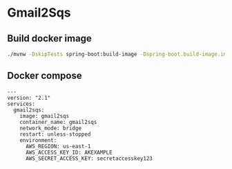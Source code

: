 # Gmail2Sqs

## Build docker image

```bash
./mvnw -DskipTests spring-boot:build-image -Dspring-boot.build-image.imageName=gmail2sqs
```

## Docker compose
```
---
version: "2.1"
services:
  gmail2sqs:
    image: gmail2sqs
    container_name: gmail2sqs
    network_mode: bridge
    restart: unless-stopped
    environment:
      AWS_REGION: us-east-1
      AWS_ACCESS_KEY_ID: AKEXAMPLE
      AWS_SECRET_ACCESS_KEY: secretaccesskey123
```
